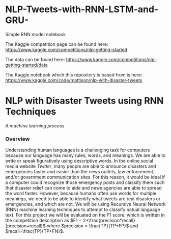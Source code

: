 # NLP-Tweets-with-RNN-LSTM-and-GRU-
Simple RNN model notebook

The Kaggle competition page can be found here: 
https://www.kaggle.com/competitions/nlp-getting-started

The data can be found here: 
https://www.kaggle.com/competitions/nlp-getting-started/data

The Kaggle notebook which this repository is based from is here:
https://www.kaggle.com/code/mattison/nlp-with-disaster-tweets

# NLP with Disaster Tweets using RNN Techniques
*A machine learning process* 

### Overview
Understanding human languages is a challenging task for computers because our language has many rules, words, and meanings. We are able to write or speak figuratively using descriptive words. In the online social media website *Twitter*, many people are able to announce disasters and emergencies faster and easier than the news outlets, law enforcement, and/or government communication sites. For this reason, it would be ideal if a computer could recognize those emergency posts and classify them such that disaster relief can come to aide and news agencies are able to spread the word faster. However, because humans often use words for multiple meanings, we need to be able to identify what tweets are real disasters or emergencies, and which are not. We will be using Recursive Neural Network (RNN) machine learning techniques to attempt to classify natual language text. For this project we will be evaluated on the F1 score, which is written in the competition description as $F1 = 2*\frac{precision*recall}{precision+recall}$ where $precision = \frac{TP}{TP+FP}$ and $recall=\frac{TP}{TP+FN}$. 
